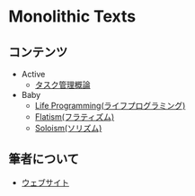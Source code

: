 # Monolithic Texts

## コンテンツ
- Active
  - [タスク管理概論](task_management.md)
- Baby
  - [Life Programming(ライフプログラミング)](life_programming.md)
  - [Flatism(フラティズム)](flatism.md)
  - [Soloism(ソリズム)](soloism.md)

## 筆者について
- [ウェブサイト](https://stakiran.github.io/stakiran/)

